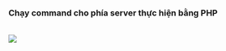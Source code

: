
<h3> Chạy command cho phía server thực hiện bằng PHP</h3> </br>
<img src="https://user-images.githubusercontent.com/38585889/205117943-aa21ddbe-7717-4776-808b-398e422d7d05.png"/> 
